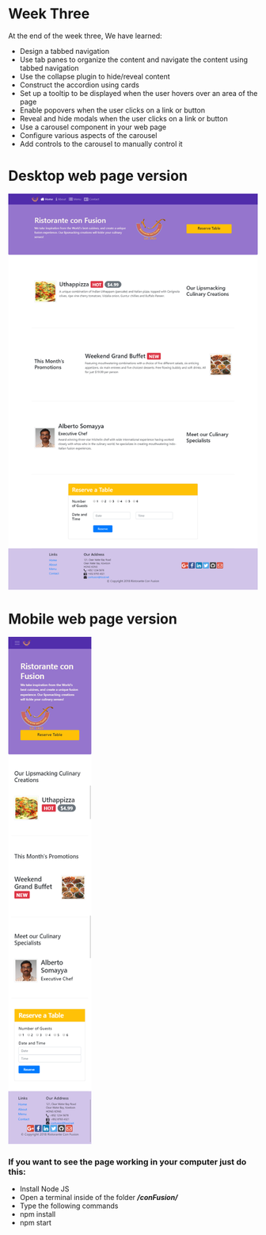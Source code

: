 # Week Three
At the end of the week three, We have learned:
- Design a tabbed navigation
- Use tab panes to organize the content and navigate the content using tabbed navigation
- Use the collapse plugin to hide/reveal content
- Construct the accordion using cards
- Set up a tooltip to be displayed when the user hovers over an area of the page
- Enable popovers when the user clicks on a link or button
- Reveal and hide modals when the user clicks on a link or button
- Use a carousel component in your web page
- Configure various aspects of the carousel
- Add controls to the carousel to manually control it

# Desktop web page version
![](Desktop-web-version.png)
# Mobile web page version
![](Mobile-web-version.png)

### If you want to see the page working in your computer just do this:
- Install Node JS
- Open a terminal inside of the folder ***/conFusion/***
- Type the following commands
- npm install
- npm start
